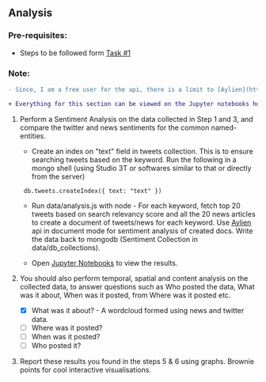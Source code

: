 ## Analysis

### Pre-requisites:

   - Steps to be followed form [Task #1](https://github.com/Saurabh3012/Application-task/tree/master/data#data-collection)

### Note:
```diff
- Since, I am a free user for the api, there is a limit to [Aylien](https://aylien.com) api usage- Only 1000 requests available in one day. So, if the system doesn't work, this might be the primary reason.
```    

```diff
+ Everything for this section can be viewed on the Jupyter notebooks hosted [here](http://34.214.41.107:8888/). Send a mail to saurabhgupta3012@gmail.com to request access.
```

1. Perform a Sentiment Analysis on the data collected in Step 1 and 3, and compare the twitter and news sentiments for the common named-entities. 

   - Create an index on "text" field in tweets collection. This is to ensure searching tweets based on the keyword. Run the following in a mongo shell (using Studio 3T or softwares similar to that or directly from the server)
   ```shell
    db.tweets.createIndex({ text: "text" })
   ```
   - Run data/analysis.js with node - For each keyword, fetch top 20 tweets based on search relevancy score and all the 20 news articles to create a document of tweets/news for each keyword.
    Use [Aylien](https://aylien.com) api in document mode for sentiment analysis of created docs. Write the data back to mongodb (Sentiment Collection in data/db_collections).

   - Open [Jupyter Notebooks](http://34.214.41.107:8888/) to view the results.
    
2. You should also perform temporal, spatial and content analysis on the collected data, to answer questions such as Who posted the data, What was it about, When was it posted, from Where was it posted etc.
   
   - [x] What was it about? - A wordcloud formed using news and twitter data. 
   - [ ] Where was it posted?
   - [ ] When was it posted?
   - [ ] Who posted it?
    
3. Report these results you found in the steps 5 & 6 using graphs. Brownie points for cool interactive visualisations.
